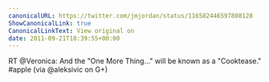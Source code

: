 ```yaml
---
canonicalURL: https://twitter.com/jmjordan/status/116582446597808128
ShowCanonicalLink: true
CanonicalLinkText: View original on
date: 2011-09-21T18:39:55+00:00
---
```

RT @Veronica: And the "One More Thing…" will be known as a "Cooktease." #apple (via @aleksivic on G+)